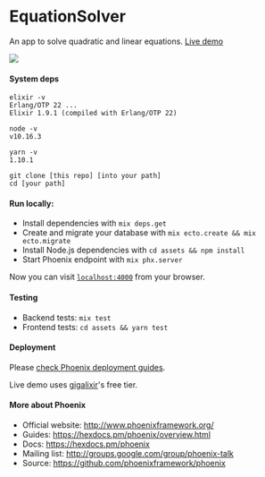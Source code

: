# EquationSolver

An app to solve quadratic and linear equations. [Live demo](https://phoenix-sandbox.gigalixirapp.com/)

![](https://s3.amazonaws.com/quod.erat.demonstrandum/portfolio/img/elixir-equation-solver1.png)






#### System deps
```
elixir -v
Erlang/OTP 22 ...
Elixir 1.9.1 (compiled with Erlang/OTP 22)

node -v
v10.16.3

yarn -v
1.10.1

git clone [this repo] [into your path]
cd [your path]
```

#### Run locally:

  * Install dependencies with `mix deps.get`
  * Create and migrate your database with `mix ecto.create && mix ecto.migrate`
  * Install Node.js dependencies with `cd assets && npm install`
  * Start Phoenix endpoint with `mix phx.server`

Now you can visit [`localhost:4000`](http://localhost:4000) from your browser.

#### Testing
  * Backend tests: `mix test`
  * Frontend tests: `cd assets && yarn test`

#### Deployment
Please [check Phoenix deployment guides](http://www.phoenixframework.org/docs/deployment).

Live demo uses [gigalixir](https://gigalixir.com/)'s free tier.

#### More about Phoenix

  * Official website: http://www.phoenixframework.org/
  * Guides: https://hexdocs.pm/phoenix/overview.html
  * Docs: https://hexdocs.pm/phoenix
  * Mailing list: http://groups.google.com/group/phoenix-talk
  * Source: https://github.com/phoenixframework/phoenix
